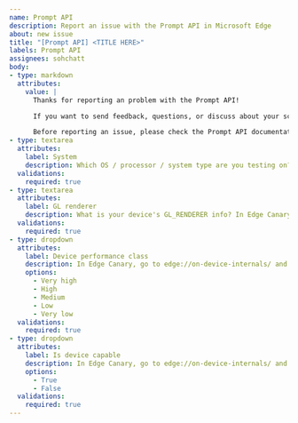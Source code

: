 ```yaml
---
name: Prompt API
description: Report an issue with the Prompt API in Microsoft Edge
about: new issue
title: "[Prompt API] <TITLE HERE>"
labels: Prompt API
assignees: sohchatt
body:
- type: markdown
  attributes:
    value: |
      Thanks for reporting an problem with the Prompt API!

      If you want to send feedback, questions, or discuss about your scenario instead, please add a comment at https://aka.ms/edge-prompt-api-feedback.

      Before reporting an issue, please check the Prompt API documentation, which includes instructions about how to enable the API in Microsoft Edge. You can find the documentation here: https://aka.ms/edge-prompt-api-docs.
- type: textarea
  attributes:
    label: System
    description: Which OS / processor / system type are you testing on? For Windows, you can fine this information at Windows: Settings > About > Device specifications > System info. For Mac, see Apple > About this mac.
  validations:
    required: true
- type: textarea
  attributes:
    label: GL renderer
    description: What is your device's GL_RENDERER info? In Edge Canary, go to edge://gpu and copy the value for "GL_RENDERER".
  validations:
    required: true
- type: dropdown
  attributes:
    label: Device performance class
    description: In Edge Canary, go to edge://on-device-internals/ and find the Device performance value under Tools.
    options:
      - Very high
      - High
      - Medium
      - Low
      - Very low
  validations:
    required: true
- type: dropdown
  attributes:
    label: Is device capable
    description: In Edge Canary, go to edge://on-device-internals/ and find the Device capable value under Model Status.
    options:
      - True
      - False
  validations:
    required: true
---
```


